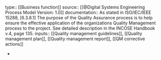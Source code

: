 type:: [[Business function]]
source:: [[@Digital Systems Engineering Process Model Version: 1.0]]
documentation:: As stated in ISO/IEC/IEEE 15288, [6.3.8.1] The purpose of the Quality Assurance process is to help ensure the effective application of the organizations Quality Management process to the project.  See detailed description in the INCOSE Handbook v.4, page 135.
inputs:: [[Quality management guidelines]], [[Quality management plan]], [[Quality management report]], [[QM corrective actions]]

-